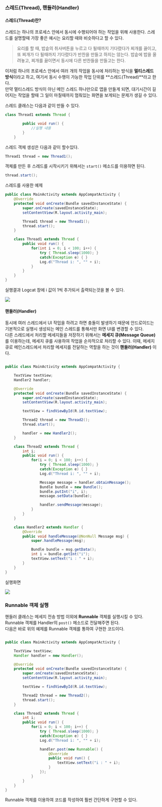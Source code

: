 ### 스레드(Thread), 핸들러(Handler)

#### 스레드(Thread)란?

스레드는 하나의 프로세스 안에서 동시에 수행되어야 하는 작업을 위해 사용한다. 스레드를 설명할때 가장 좋은 예시는 요리할 때와 비슷하다고 할 수 있다.
> 요리를 할 때, 밥솥의 취사버튼을 누르고 다 될때까지 기다렸다가 찌개를 끓이고, 또 찌개가 다 될때까지 기다렸다가 반찬을 만들고 하지는 않는다. 밥솥에 밥을 올려놓고, 찌개를 끓이면서 동시에 다른 반찬들을 만들고는 한다.  

이처럼 하나의 프로세스 안에서 여러 개의 작업을 동시에 처리하는 방식을 **멀티스레드 방식**이라고 하고, 여기서 동시 수행이 가능한 작업 단위를 **스레드(Thread)**라고 한다.
<br>만약 멀티스레드 방식이 아닌 메인 스레드 하나만으로 앱을 만들게 되면, 대기시간이 길어지는 작업을 할때 그 일이 마칠때까지 멈춰있는 화면을 보게되는 문제가 생길 수 있다.

스레드 클래스는 다음과 같이 만들 수 있다.
```java
class Thread1 extends Thread {

        public void run() {
            //실행 내용
        }
    }
```

스레드 객체 생성은 다음과 같이 할수있다.
```java
Thread1 thread = new Thread1();
```

객체를 만든 후 스레드를 시작시키기 위해서는 `start()` 메소드를 이용하면 된다.
```java
thread.start();
```

스레드를 사용한 예제
```java
public class MainActivity extends AppCompatActivity {
    @Override
    protected void onCreate(Bundle savedInstanceState) {
        super.onCreate(savedInstanceState);
        setContentView(R.layout.activity_main);

        Thread1 thread = new Thread1();
        thread.start();
    }

    class Thread1 extends Thread {
        public void run() {
            for(int i = 0; i < 100; i++) {
                try { Thread.sleep(1000); }
                catch(Exception e) { }
                Log.d("Thread i: ", "" + i);
            }
        }
    }
}
```
실행결과 Logcat 창에 i 값이 1씩 추가되서 출력되는것을 볼 수 있다.

![](img/9/9_1.PNG)

#### 핸들러(Handler)

동시에 여러 스레드에서 UI 작업을 하려고 하면 충돌이 발생하기 때문에 안드로이드는 기본적으로 실행시 생성되는 메인 스레드를 통해서만 화면 UI를 변경할 수 있다.
<br>다른 스레드에서 처리할 메세지들을 저장하기 위해서는 **메세지 큐(Message Queue)** 를 이용하는데, 메세지 큐를 사용하여 작업을 순차적으로 처리할 수 있다. 이때, 메세지 큐로 메인스레드에서 처리할 메세지를 전달하는 역할을 하는 것이 **핸들러(Handler)** 이다.

<!--
핸들러의 메세지 처리 방법을 그림으로 표현하면 다음과 같다.
![](./img/9/9_2.png)
-->

```java

public class MainActivity extends AppCompatActivity {

    TextView textView;
    Handler2 handler;

    @Override
    protected void onCreate(Bundle savedInstanceState) {
        super.onCreate(savedInstanceState);
        setContentView(R.layout.activity_main);

        textView = findViewById(R.id.textView);

        Thread2 thread = new Thread2();
        thread.start();

        handler = new Handler2();
    }

    class Thread2 extends Thread {
        int i;
        public void run() {
            for(i = 0; i < 100; i++) {
                try { Thread.sleep(1000); }
                catch(Exception e) { }
                Log.d("Thread i: ", "" + i);

                Message message = handler.obtainMessage();
                Bundle bundle = new Bundle();
                bundle.putInt("i", i);
                message.setData(bundle);

                handler.sendMessage(message);
            }
        }
    }

    class Handler2 extends Handler {
        @Override
        public void handleMessage(@NonNull Message msg) {
            super.handleMessage(msg);

            Bundle bundle = msg.getData();
            int i = bundle.getInt("i");
            textView.setText("i : " + i);
        }
    }
}
```
실행화면

![](img/9/9_3.PNG)


### Runnable 객체 실행

핸들러 클래스는 메세지 전송 방법 이외에 **Runnable** 객체를 실행시킬 수 있다.
<br>Runnable 객체를 Handler의 `post()` 메소드로 전달해주면 된다.
<br>다음은 바로 위의 예제를 Runnable 객체를 통하여 구현한 코드이다.
```java

public class MainActivity extends AppCompatActivity {

    TextView textView;
    Handler handler = new Handler();

    @Override
    protected void onCreate(Bundle savedInstanceState) {
        super.onCreate(savedInstanceState);
        setContentView(R.layout.activity_main);

        textView = findViewById(R.id.textView);

        Thread2 thread = new Thread2();
        thread.start();
    }

    class Thread2 extends Thread {
        int i;
        public void run() {
            for(i = 0; i < 100; i++) {
                try { Thread.sleep(1000); }
                catch(Exception e) { }
                Log.d("Thread i: ", "" + i);

                handler.post(new Runnable() {
                    @Override
                    public void run() {
                        textView.setText("i : " + i);
                    }
                });
            }
        }
    }
}
```

Runnable 객체를 이용하여 코드를 작성하여 훨씬 간단하게 구현할 수 있다.